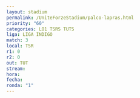 ```yaml
---
layout: stadium
permalink: /UniteForzeStadium/palco-lapras.html
priority: "60"
categories: LO1 TSRS TUTS
liga: LIGA INDIGO
match: 3
local: TSR
r1: 0
r2: 0
out: TUT
stream: 
hora: 
fecha: 
ronda: "1"
---
```

